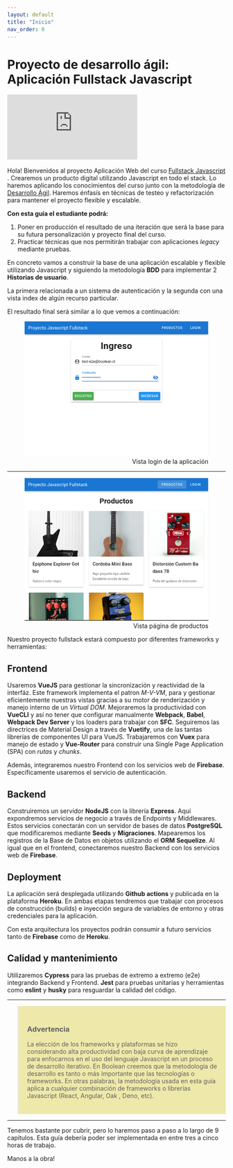 ```yaml
---
layout: default
title: "Inicio"
nav_order: 0
---
```


# Proyecto de desarrollo ágil: Aplicación Fullstack Javascript 

<div class="embed-responsive">
  <iframe
    class="embed-responsive__item"
    src="https://www.youtube.com/embed/7weXdpkEc68"
    title="YouTube video player"
    frameborder="0"
    allow="accelerometer; autoplay; clipboard-write; encrypted-media; gyroscope; picture-in-picture" allowfullscreen
  ></iframe>
</div>

Hola! Bienvenidos al proyecto Aplicación Web del curso [Fullstack Javascript ](https://boolean.cl/cursos/javascript-fullstack). Crearemos un producto digital utilizando Javascript en todo el stack. Lo haremos aplicando los conocimientos del curso junto con la metodología de [Desarrollo Ágil](https://docs.microsoft.com/en-us/devops/plan/what-is-agile-development). Haremos énfasís en técnicas de testeo y refactorización para mantener el proyecto flexible y escalable.

**Con esta guía el estudiante podrá:**

  1. Poner en producción el resultado de una iteración que será la base para su futura personalización y proyecto final del curso. 
  2. Practicar técnicas que nos permitirán trabajar con aplicaciones *legacy* mediante pruebas. 
   
  

En concreto vamos a construir la base de una aplicación escalable y flexible utilizando Javascript y siguiendo la metodología **BDD** para implementar 2 **Historias de usuario**. 

La primera relacionada a un sistema de autenticación y la segunda con una vista index de algún recurso particular.       

El resultado final será similar a lo que vemos a continuación:

<figure>
  <img src="docs/images/00-demoScreen-1.png" alt="Lo que haremos 1">
  <figcaption style="text-align:right">Vista login de la aplicación</figcaption>
</figure>

<hr>

<figure>
  <img src="docs/images/00-demoScreen-2.png" alt="Lo que haremos 2">
  <figcaption style="text-align:right">Vista página de productos</figcaption>
</figure>


Nuestro proyecto fullstack estará compuesto por diferentes frameworks y herramientas: 

## Frontend

Usaremos **VueJS** para gestionar la sincronización y reactividad de la interfáz. Este framework implementa el patron *M-V-VM*, para y gestionar eficientemente nuestras vistas gracias a su motor de renderización y manejo interno de un *Virtual DOM*. Mejoraremos la productividad con **VueCLI** y así no tener que configurar manualmente **Webpack**, **Babel**, **Webpack Dev Server** y los loaders para trabajar con **SFC**. Seguiremos las directrices de Material Design a través de **Vuetify**, una de las tantas librerías de componentes UI para VueJS. Trabajaremos con **Vuex** para manejo de estado y **Vue-Router** para construir una Single Page Application (SPA) con *rutas* y *chunks*.

Además, integraremos nuestro Frontend con los servicios web de **Firebase**. Específicamente usaremos el servicio de autenticación.

## Backend

Construiremos un servidor **NodeJS** con la librería **Express**. Aquí expondremos servicios de negocio a través de Endpoints y Middlewares. Estos servicios conectarán con un servidor de bases de datos **PostgreSQL** que modificaremos mediante **Seeds** y **Migraciones**. Mapearemos los registros de la Base de Datos en objetos utilizando el **ORM** **Sequelize**. Al igual que en el frontend, conectaremos nuestro Backend con los servicios web de **Firebase**. 

## Deployment

La aplicación será desplegada utilizando **Github actions** y publicada en la plataforma **Heroku**. En ambas etapas tendremos que trabajar con procesos de construcción (builds) e inyección segura de variables de entorno y otras credenciales para la aplicación.

Con esta arquitectura los proyectos podrán consumir a futuro servicios tanto de **Firebase** como de **Heroku**.

## Calidad y mantenimiento

Utilizaremos **Cypress** para las pruebas de extremo a extremo (e2e) integrando Backend y Frontend. **Jest** para pruebas unitarias y herramientas como **eslint** y **husky** para resguardar la calidad del código. 

<hr/>
<blockquote style="background-color:PaleGoldenRod;padding:20px">
  <h3>Advertencia</h3>
  <p>La elección de los frameworks y plataformas se hizo considerando alta productividad con baja curva de aprendizaje para enfocarnos en el uso del lenguaje Javascript en un proceso de desarrollo iterativo. En Boolean creemos que la metodología de desarrollo es tanto o más importante que las tecnologías o frameworks. En otras palabras, la metodología usada en esta guía aplica a cualquier combinación de frameworks o librerías Javascript (React, Angular, Oak , Deno, etc).</p>
</blockquote>
<hr/>


Tenemos bastante por cubrir, pero lo haremos paso a paso a lo largo de 9 capítulos. Esta guía debería poder ser implementada en entre tres a cinco horas de trabajo.

Manos a la obra!
